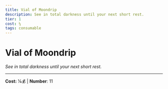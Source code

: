 ```yaml
---
title: Vial of Moondrip
description: See in total darkness until your next short rest.
tier: 1
cost: ¼
tags: consumable
---
```

# Vial of Moondrip

_See in total darkness until your next short rest._

___
**Cost:** ¼💰 | **Number**: 11
